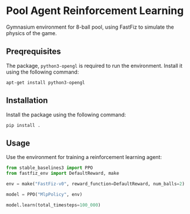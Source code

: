 # Pool Agent Reinforcement Learning

Gymnasium environment for 8-ball pool, using FastFiz to simulate the physics of the game.

## Preqrequisites

The package, `python3-opengl` is required to run the environment. Install it using the following command:

```
apt-get install python3-opengl
```

## Installation

Install the package using the following command:

```
pip install .
```

## Usage

Use the environment for training a reinforcement learning agent:

```python
from stable_baselines3 import PPO
from fastfiz_env import DefaultReward, make

env = make("FastFiz-v0", reward_function=DefaultReward, num_balls=2)

model = PPO("MlpPolicy", env)

model.learn(total_timesteps=100_000)
```
